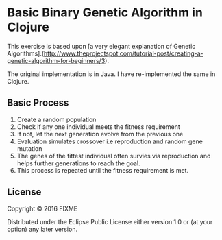 # Basic Binary Genetic Algorithm in Clojure

This exercise is based upon [a very elegant explanation of Genetic Algorithms].(http://www.theprojectspot.com/tutorial-post/creating-a-genetic-algorithm-for-beginners/3).

The original implementation is in Java. I have re-implemented the same in Clojure.

## Basic Process

1. Create a random population
2. Check if any one individual meets the fitness requirement
3. If not, let the next generation evolve from the previous one
4. Evaluation simulates crossover i.e reproduction and random gene mutation
5. The genes of the fittest individual often survies via reproduction and helps further generations to reach the goal.
6. This process is repeated until the fitness requirement is met.

## License

Copyright © 2016 FIXME

Distributed under the Eclipse Public License either version 1.0 or (at
your option) any later version.
